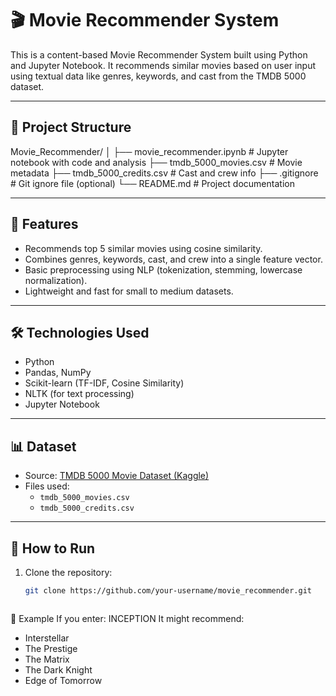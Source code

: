 
# 🎬 Movie Recommender System

This is a content-based Movie Recommender System built using Python and Jupyter Notebook. It recommends similar movies based on user input using textual data like genres, keywords, and cast from the TMDB 5000 dataset.

---

## 📂 Project Structure
Movie_Recommender/
│
├── movie_recommender.ipynb # Jupyter notebook with code and analysis
├── tmdb_5000_movies.csv # Movie metadata
├── tmdb_5000_credits.csv # Cast and crew info
├── .gitignore # Git ignore file (optional)
└── README.md # Project documentation


---

## 🧠 Features

- Recommends top 5 similar movies using cosine similarity.
- Combines genres, keywords, cast, and crew into a single feature vector.
- Basic preprocessing using NLP (tokenization, stemming, lowercase normalization).
- Lightweight and fast for small to medium datasets.

---

## 🛠️ Technologies Used

- Python
- Pandas, NumPy
- Scikit-learn (TF-IDF, Cosine Similarity)
- NLTK (for text processing)
- Jupyter Notebook

---

## 📊 Dataset

- Source: [TMDB 5000 Movie Dataset (Kaggle)](https://www.kaggle.com/datasets/tmdb/tmdb-movie-metadata)
- Files used:
  - `tmdb_5000_movies.csv`
  - `tmdb_5000_credits.csv`

---

## 🚀 How to Run

1. Clone the repository:
   ```bash
   git clone https://github.com/your-username/movie_recommender.git



📝 Example
If you enter: INCEPTION
It might recommend:
- Interstellar
- The Prestige
- The Matrix
- The Dark Knight
- Edge of Tomorrow

